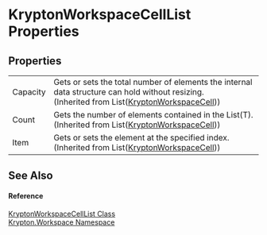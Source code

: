 # KryptonWorkspaceCellList Properties




## Properties
<table>
<tr>
<td>Capacity</td>
<td>Gets or sets the total number of elements the internal data structure can hold without resizing.<br />(Inherited from List(<a href="b97e121c-fcc0-2249-475a-015f2aa73754.md">KryptonWorkspaceCell</a>))</td></tr>
<tr>
<td>Count</td>
<td>Gets the number of elements contained in the List(T).<br />(Inherited from List(<a href="b97e121c-fcc0-2249-475a-015f2aa73754.md">KryptonWorkspaceCell</a>))</td></tr>
<tr>
<td>Item</td>
<td>Gets or sets the element at the specified index.<br />(Inherited from List(<a href="b97e121c-fcc0-2249-475a-015f2aa73754.md">KryptonWorkspaceCell</a>))</td></tr>
</table>

## See Also


#### Reference
<a href="443fba00-b8b3-6d50-bc5b-3e98c13d0cb2.md">KryptonWorkspaceCellList Class</a>  
<a href="0dbf488f-9676-a1e5-a949-1b4bcea03d52.md">Krypton.Workspace Namespace</a>  
